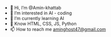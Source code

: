 - 👋 Hi, I’m @Amin-khattab
- 👀 I’m interested in AI - coding 
- 🌱 I’m currently learning AI
- 💫 Know HTML, CSS, JS, Python 
- 📫 How to reach me aminghost47@gmail.com
  

<!---
Amin-khattab/Amin-khattab is a ✨ special ✨ repository because its `README.md` (this file) appears on your GitHub profile.
You can click the Preview link to take a look at your changes.
--->
